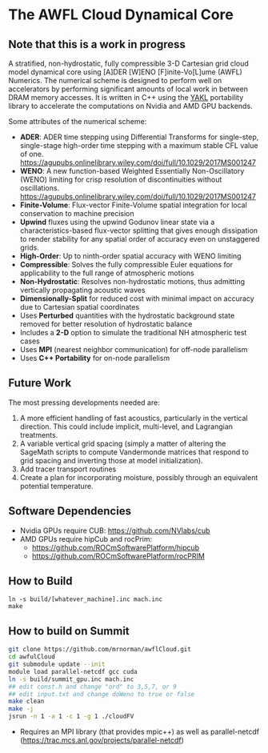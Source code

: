 # The AWFL Cloud Dynamical Core

## Note that this is a work in progress

A stratified, non-hydrostatic, fully compressible 3-D Cartesian grid cloud model dynamical core using [A]DER [W]ENO [F]inite-Vo[L]ume (AWFL) Numerics. The numerical scheme is designed to perform well on accelerators by performing significant amounts of local work in between DRAM memory accesses. It is written in C++ using the [YAKL](github.com/mrnorman/YAKL) portability library to accelerate the computations on Nvidia and AMD GPU backends.

Some attributes of the numerical scheme:
* __ADER__: ADER time stepping using Differential Transforms for single-step, single-stage high-order time stepping with a maximum stable CFL value of one. https://agupubs.onlinelibrary.wiley.com/doi/full/10.1029/2017MS001247
* __WENO__: A new function-based Weighted Essentially Non-Oscillatory (WENO) limiting for crisp resolution of discontinuities without oscillations. https://agupubs.onlinelibrary.wiley.com/doi/full/10.1029/2017MS001247
* __Finite-Volume__: Flux-vector Finite-Volume spatial integration for local conservation to machine precision
* __Upwind__ fluxes using the upwind Godunov linear state via a characteristics-based flux-vector splitting that gives enough dissipation to render stability for any spatial order of accuracy even on unstaggered grids.
* __High-Order__: Up to ninth-order spatial accuracy with WENO limiting
* __Compressible__: Solves the fully compressible Euler equations for applicability to the full range of atmospheric motions
* __Non-Hydrostatic__: Resolves non-hydrostatic motions, thus admitting vertically propagating acoustic waves
* __Dimensionally-Split__ for reduced cost with minimal impact on accuracy due to Cartesian spatial coordinates
* Uses __Perturbed__ quantities with the hydrostatic background state removed for better resolution of hydrostatic balance
* Includes a __2-D__ option to simulate the traditional NH atmospheric test cases
* Uses __MPI__ (nearest neighbor communication) for off-node parallelism
* Uses __C++ Portability__ for on-node parallelism

## Future Work
The most pressing developments needed are:
1) A more efficient handling of fast acoustics, particularly in the vertical direction. This could include implicit, multi-level, and Lagrangian treatments.
2) A variable vertical grid spacing (simply a matter of altering the SageMath scripts to compute Vandermonde matrices that respond to grid spacing and inverting those at model initialization).
3) Add tracer transport routines
4) Create a plan for incorporating moisture, possibly through an equivalent potential temperature.

## Software Dependencies
* Nvidia GPUs require CUB: https://github.com/NVlabs/cub
* AMD GPUs require hipCub and rocPrim:
  * https://github.com/ROCmSoftwarePlatform/hipcub
  * https://github.com/ROCmSoftwarePlatform/rocPRIM

## How to Build
```
ln -s build/[whatever_machine].inc mach.inc
make
```

## How to build on Summit
```bash
git clone https://github.com/mrnorman/awflCloud.git
cd awfulCloud
git submodule update --init
module load parallel-netcdf gcc cuda
ln -s build/summit_gpu.inc mach.inc
## edit const.h and change "ord" to 3,5,7, or 9
## edit input.txt and change doWeno to true or false
make clean
make -j
jsrun -n 1 -a 1 -c 1 -g 1 ./cloudFV
```

* Requires an MPI library (that provides mpic++) as well as parallel-netcdf (https://trac.mcs.anl.gov/projects/parallel-netcdf)

